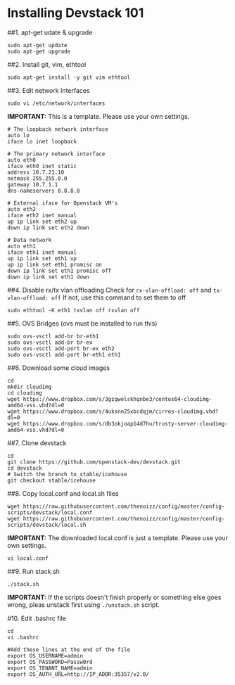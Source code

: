 Installing Devstack 101
=======================

##1. apt-get udate & upgrade
```
sudo apt-get update
sudo apt-get upgrade
```

##2. Install git, vim, ethtool
```
sudo apt-get install -y git vim ethtool
```

##3. Edit network Interfaces
```
sudo vi /etc/network/interfaces
```

**IMPORTANT:** This is a template. Please use your own settings.
```
# The loopback network interface
auto lo
iface lo inet loopback

# The primary network interface
auto eth0
iface eth0 inet static
address 10.7.21.10
netmask 255.255.0.0
gateway 10.7.1.1
dns-nameservers 8.8.8.8

# External iface for Openstack VM's
auto eth2
iface eth2 inet manual
up ip link set eth2 up
down ip link set eth2 down

# Data network
auto eth1
iface eth1 inet manual
up ip link set eth1 up
up ip link set eth1 promisc on
down ip link set eth1 promisc off
down ip link set eth1 down
```

##4. Disable rx/tx vlan offloading
Check for ```rx-vlan-offload: off``` and ```tx-vlan-offload: off```
If not, use this command to set them to off
```
sudo ethtool -K eth1 txvlan off rxvlan off
```

##5. OVS Bridges (ovs must be installed to run this)
```
sudo ovs-vsctl add-br br-eth1
sudo ovs-vsctl add-br br-ex
sudo ovs-vsctl add-port br-ex eth2
sudo ovs-vsctl add-port br-eth1 eth1
```

##6. Download some cloud images
```
cd
mkdir cloudimg
cd cloudimg
wget https://www.dropbox.com/s/3gzqwelskhqnbe3/centos64-cloudimg-amd64-vss.vhd?dl=0
wget https://www.dropbox.com/s/4uksnn25xbcdqjm/cirros-cloudimg.vhd?dl=0
wget https://www.dropbox.com/s/db3okjoap14d7hu/trusty-server-cloudimg-amd64-vss.vhd?dl=0
```
 
##7. Clone devstack
```
cd
git clone https://github.com/openstack-dev/devstack.git
cd devstack
# Switch the branch to stable/icehouse
git checkout stable/icehouse
```

##8. Copy local.conf and local.sh files
```
wget https://raw.githubusercontent.com/thenoizz/config/master/config-scripts/devstack/local.conf
wget https://raw.githubusercontent.com/thenoizz/config/master/config-scripts/devstack/local.sh
```

**IMPORTANT:** The downloaded local.conf is just a template. Please use your own settings.
```
vi local.conf
```

##9. Run stack.sh
```
./stack.sh
```
**IMPORTANT:** If the scripts doesn't finish properly or something else goes wrong, pleas unstack first using ```./unstack.sh``` script.

#10. Edit .bashrc file 
```
cd
vi .bashrc

#Add these lines at the end of the file
export OS_USERNAME=admin
export OS_PASSWORD=Passw0rd
export OS_TENANT_NAME=admin
export OS_AUTH_URL=http://IP_ADDR:35357/v2.0/
```


